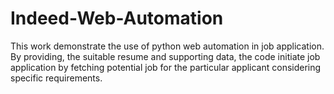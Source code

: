 # Indeed-Web-Automation
This work demonstrate the use of python web automation in job application. By providing, the suitable resume and supporting data, the code initiate job application by fetching potential job for the particular applicant considering specific requirements.
 
